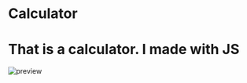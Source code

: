 # Calculator

# That is a calculator. I made with JS

![preview](https://user-images.githubusercontent.com/94982711/232537015-5b182036-4658-4beb-88ee-60a444e64e6a.png)
